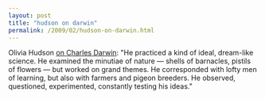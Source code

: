 ```yaml
---
layout: post
title: "hudson on darwin"
permalink: /2009/02/hudson-on-darwin.html
---
```


Olivia Hudson [on Charles Darwin](http://www.nytimes.com/2009/02/12/opinion/12judson.html?_r=1): "He practiced a kind of ideal, dream-like science. He examined the minutiae of nature — shells of barnacles, pistils of flowers — but worked on grand themes. He corresponded with lofty men of learning, but also with farmers and pigeon breeders. He observed, questioned, experimented, constantly testing his ideas."